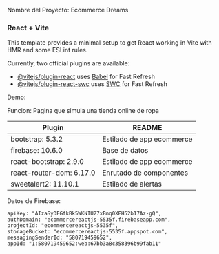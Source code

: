 Nombre del Proyecto: Ecommerce Dreams

### React + Vite

This template provides a minimal setup to get React working in Vite with HMR and some ESLint rules.

Currently, two official plugins are available:

- [@vitejs/plugin-react](https://github.com/vitejs/vite-plugin-react/blob/main/packages/plugin-react/README.md) uses [Babel](https://babeljs.io/) for Fast Refresh
- [@vitejs/plugin-react-swc](https://github.com/vitejs/vite-plugin-react-swc) uses [SWC](https://swc.rs/) for Fast Refresh

Demo: 

Funcion: Pagina que simula una tienda online de ropa

| Plugin | README |
| ------ | ------ |
| bootstrap: 5.3.2 | Estilado de app ecommerce|
| firebase: 10.6.0| Base de datos  |
| react-bootstrap: 2.9.0 | Estilado de app ecommerce |
| react-router-dom: 6.17.0 | Enrutado de componentes |
| sweetalert2: 11.10.1 | Estilado de alertas |

Datos de Firebase:

    apiKey: "AIzaSyDFGfkBk5WKNIU27xBnq0XEH52b17Az-gQ",
    authDomain: "ecommercereactjs-5535f.firebaseapp.com",
    projectId: "ecommercereactjs-5535f",
    storageBucket: "ecommercereactjs-5535f.appspot.com",
    messagingSenderId: "580719459652",
    appId: "1:580719459652:web:67bb3a8c358396b99fab11"
